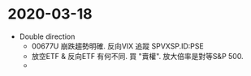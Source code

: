 # 2020-03-18
- Double direction
	- 00677U 崩跌趨勢明確. 反向VIX 追蹤 SPVXSP.ID:PSE
	- 放空ETF &  反向ETF 有何不同. 買 "賣權".  放大倍率是對等S&P 500. 
	-  
<!--stackedit_data:
eyJoaXN0b3J5IjpbMjIyMDcwNTddfQ==
-->